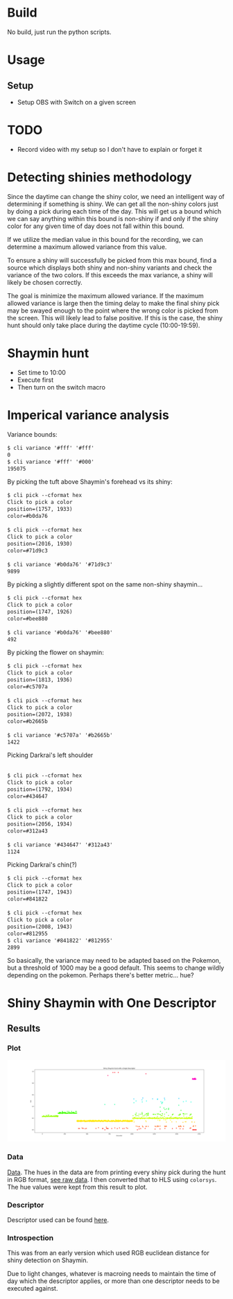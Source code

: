 # Build
No build, just run the python scripts.

# Usage
## Setup
- Setup OBS with Switch on a given screen

# TODO
- Record video with my setup so I don't have to explain or forget it

# Detecting shinies methodology

Since the daytime can change the shiny color, we need an intelligent way of
determining if something is shiny. We can get all the non-shiny colors just by
doing a pick during each time of the day. This will get us a bound which we can
say anything within this bound is non-shiny if and only if the shiny color for
any given time of day does not fall within this bound.

If we utilize the median value in this bound for the recording, we can
determine a maximum allowed variance from this value.

To ensure a shiny will successfully be picked from this max bound, find a
source which displays both shiny and non-shiny variants and check the variance
of the two colors. If this exceeds the max variance, a shiny will likely be
chosen correctly.

The goal is minimize the maximum allowed variance. If the maximum allowed
variance is large then the timing delay to make the final shiny pick may be
swayed enough to the point where the wrong color is picked from the screen.
This will likely lead to false positive. If this is the case, the shiny hunt
should only take place during the daytime cycle (10:00-19:59).

# Shaymin hunt
- Set time to 10:00
- Execute first
- Then turn on the switch macro


# Imperical variance analysis
Variance bounds:
```
$ cli variance '#fff' '#fff'
0
$ cli variance '#fff' '#000'
195075
```

By picking the tuft above Shaymin's forehead vs its shiny:
```
$ cli pick --cformat hex
Click to pick a color
position=(1757, 1933)
color=#b0da76

$ cli pick --cformat hex
Click to pick a color
position=(2016, 1930)
color=#71d9c3

$ cli variance '#b0da76' '#71d9c3'
9899
```

By picking a slightly different spot on the same non-shiny shaymin...
```
$ cli pick --cformat hex
Click to pick a color
position=(1747, 1926)
color=#bee880

$ cli variance '#b0da76' '#bee880'
492
```

By picking the flower on shaymin:
```
$ cli pick --cformat hex
Click to pick a color
position=(1813, 1936)
color=#c5707a

$ cli pick --cformat hex
Click to pick a color
position=(2072, 1938)
color=#b2665b

$ cli variance '#c5707a' '#b2665b'
1422
```

Picking Darkrai's left shoulder
```

$ cli pick --cformat hex
Click to pick a color
position=(1792, 1934)
color=#434647

$ cli pick --cformat hex
Click to pick a color
position=(2056, 1934)
color=#312a43

$ cli variance '#434647' '#312a43'
1124
```

Picking  Darkrai's chin(?)
```
$ cli pick --cformat hex
Click to pick a color
position=(1747, 1943)
color=#841822

$ cli pick --cformat hex
Click to pick a color
position=(2008, 1943)
color=#812955
$ cli variance '#841822' '#812955'
2899
```

So basically, the variance may need to be adapted based on the Pokemon, but a
threshold of 1000 may be a good default. This seems to change wildly depending
on the pokemon. Perhaps there's better metric... hue?

# Shiny Shaymin with One Descriptor

## Results

### Plot

![A scatter plot of encounters vs hue generated from a shiny Shaymin hunt with a single descriptor](./assets/shaymin-one-descriptor/plot.png)

### Data

[Data](./assets/shaymin-one-descriptor/data.json). The hues in the data are
from printing every shiny pick during the hunt in RGB format, [see raw
data](./assets/shaymin-one-descriptor/stdout.raw). I then converted that to HLS
using `colorsys`. The hue values were kept from this result to plot.

### Descriptor

Descriptor used can be found [here](./assets/shaymin-one-descriptor/descriptor.json).

### Introspection

This was from an early version which used RGB euclidean distance for shiny
detection on Shaymin.

Due to light changes, whatever is macroing needs to maintain the time of day
which the descriptor applies, or more than one descriptor needs to be executed
against.

